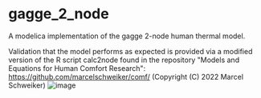 # gagge_2_node

A modelica implementation of the gagge 2-node human thermal model.

Validation that the model performs as expected is provided via a modified version of the R script calc2node found in the repository "Models and Equations for Human Comfort Research":
https://github.com/marcelschweiker/comf/ (Copyright (C) 2022 Marcel Schweiker)
![image](/validation/validatiom.png)
